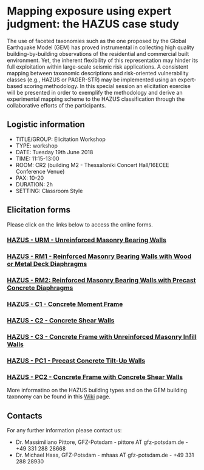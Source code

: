 # Mapping exposure using expert judgment: the HAZUS case study

The use of faceted taxonomies such as the one proposed by the Global Earthquake Model (GEM) has proved instrumental in collecting high quality building-by-building observations of the residential and commercial built environment. Yet, the inherent flexibility of this representation may hinder its full exploitation within large-scale seismic risk applications. A consistent mapping between taxonomic descriptions and risk-oriented vulnerability classes (e.g., HAZUS or PAGER-STR) may be implemented using an expert-based scoring methodology. In this special session an elicitation exercise will be presented in order to exemplify the methodology and derive an experimental mapping scheme to the HAZUS classification through the collaborative efforts of the participants.

## Logistic information

* TITLE/GROUP: Elicitation Workshop 
* TYPE: workshop  
* DATE: Tuesday 19th June 2018 
* TIME: 11:15-13:00
* ROOM: CR2 (building M2 - Thessaloniki Concert Hall/16ECEE Conference Venue)
* PAX: 10-20
* DURATION: 2h  
* SETTING: Classroom Style 

## Elicitation forms
Please click on the links below to access the online forms.

### [HAZUS - URM - Unreinforced Masonry Bearing Walls](https://goo.gl/forms/fMIXGDq27BZqXi1r1)
### [HAZUS - RM1 - Reinforced Masonry Bearing Walls with Wood or Metal Deck Diaphragms](https://goo.gl/forms/uuVS0vQLsSsiBlez2)
### [HAZUS - RM2: Reinforced Masonry Bearing Walls with Precast Concrete Diaphragms](https://goo.gl/forms/r6U7dLOEyoSaavE23)
### [HAZUS - C1 - Concrete Moment Frame](https://goo.gl/forms/SI5qyqDekP5IcLBo2)
### [HAZUS - C2 - Concrete Shear Walls](https://goo.gl/forms/ScfQo7u81AABZSyH2)
### [HAZUS - C3 - Concrete Frame with Unreinforced Masonry Infill Walls](https://goo.gl/forms/GNujl46TlLPu6tXG2)
### [HAZUS - PC1 - Precast Concrete Tilt-Up Walls](https://goo.gl/forms/4tRr9jTnmlB7kR7y1)
### [HAZUS - PC2 - Concrete Frame with Concrete Shear Walls](https://goo.gl/forms/iaoJbigoxL2tNGVH2)

More informatino on the HAZUS building types and on the GEM building taxonomy can be found in this [Wiki](https://github.com/GFZ-Centre-for-Early-Warning/ECEE2018_Workshop/wiki) page.


## Contacts
For any further information please contact us:
* Dr. Massimiliano Pittore, GFZ-Potsdam - pittore AT gfz-potsdam.de - +49 331 288 28668
* Dr. Michael Haas, GFZ-Potsdam - mhaas AT gfz-potsdam.de - +49 331 288 28930

